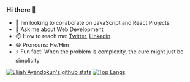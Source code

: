### Hi there 👋

<!--
**ElijahTobs/ElijahTobs** is a ✨ _special_ ✨ repository because its `README.md` (this file) appears on your GitHub profile.

Here are some ideas to get you started:

- 🔭 I’m currently working on ...
- 🌱 I’m currently learning ...
- 👯 I’m looking to collaborate on ...
- 🤔 I’m looking for help with ...
- 💬 Ask me about ...
- 📫 How to reach me: ...
- 😄 Pronouns: ...
- ⚡ Fun fact: ...
-->


- 👯 I’m looking to collaborate on JavaScript and React Projects
- 💬 Ask me about Web Development
- 📫 How to reach me: [Twitter](https://twitter.com/elijahDEVinci), [Linkedin](https://www.linkedin.com/in/ayandokunelijah/)
- 😄 Pronouns: He/Him
- ⚡ Fun fact: When the problem is complexity, the cure might just be simplicity

<!--
**ElijahTobs/ElijahTobs** is a ✨ _special_ ✨ repository because its `README.md` (this file) appears on your GitHub profile.

- 🤔 I’m looking for help with ...
-->

[![Elijah Ayandokun's github stats](https://github-readme-stats.vercel.app/api?username=ElijahTobs&show_icons=true&theme=radical)](https://github.com/ElijahTobs/github-readme-stats) [![Top Langs](https://github-readme-stats.vercel.app/api/top-langs/?username=ElijahTobs&show_icons=true&theme=radical&layout=compact)](https://github.com/ElijahTobs/github-readme-stats)


